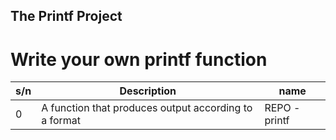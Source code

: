 ## The Printf Project

# Write your own printf function

| s/n | Description                                           | name          |
| --- | ----------------------------------------------------- | ------------- |
| 0   | A function that produces output according to a format | REPO - printf |
